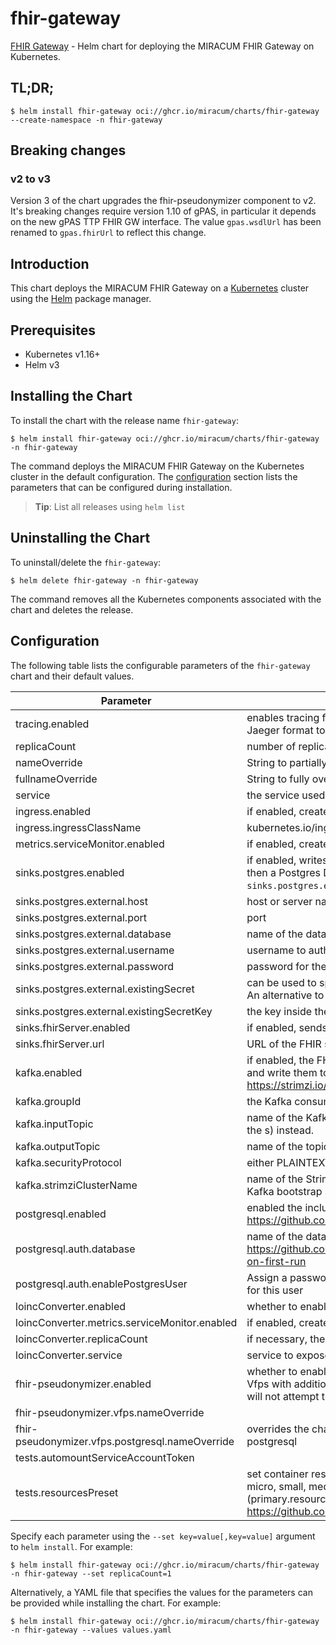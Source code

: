 # fhir-gateway

[FHIR Gateway](https://github.com/miracum/fhir-gateway) - Helm chart for deploying the MIRACUM FHIR Gateway on Kubernetes.

## TL;DR;

```console
$ helm install fhir-gateway oci://ghcr.io/miracum/charts/fhir-gateway --create-namespace -n fhir-gateway
```

## Breaking changes

### v2 to v3

Version 3 of the chart upgrades the fhir-pseudonymizer component to v2. It's breaking changes require version 1.10 of gPAS, in particular it depends
on the new gPAS TTP FHIR GW interface. The value `gpas.wsdlUrl` has been renamed to `gpas.fhirUrl` to reflect this change.

## Introduction

This chart deploys the MIRACUM FHIR Gateway on a [Kubernetes](http://kubernetes.io) cluster using the [Helm](https://helm.sh) package manager.

## Prerequisites

- Kubernetes v1.16+
- Helm v3

## Installing the Chart

To install the chart with the release name `fhir-gateway`:

```console
$ helm install fhir-gateway oci://ghcr.io/miracum/charts/fhir-gateway -n fhir-gateway
```

The command deploys the MIRACUM FHIR Gateway on the Kubernetes cluster in the default configuration. The [configuration](#configuration) section lists the parameters that can be configured during installation.

> **Tip**: List all releases using `helm list`

## Uninstalling the Chart

To uninstall/delete the `fhir-gateway`:

```console
$ helm delete fhir-gateway -n fhir-gateway
```

The command removes all the Kubernetes components associated with the chart and deletes the release.

## Configuration

The following table lists the configurable parameters of the `fhir-gateway` chart and their default values.

| Parameter                                       | Description                                                                                                                                                                                                                                                                                                                                   | Default                                                          |
| ----------------------------------------------- | --------------------------------------------------------------------------------------------------------------------------------------------------------------------------------------------------------------------------------------------------------------------------------------------------------------------------------------------- | ---------------------------------------------------------------- |
| tracing.enabled                                 | enables tracing for all supported components by default, the components export traces in Jaeger format to `localhost:16686`                                                                                                                                                                                                                   | <code>false</code>                                               |
| replicaCount                                    | number of replicas. The application is well-suited to scale horizontally if required.                                                                                                                                                                                                                                                         | <code>1</code>                                                   |
| nameOverride                                    | String to partially override fullname template (will maintain the release name)                                                                                                                                                                                                                                                               | <code>""</code>                                                  |
| fullnameOverride                                | String to fully override fullname template                                                                                                                                                                                                                                                                                                    | <code>""</code>                                                  |
| service                                         | the service used to expose the FHIR GW REST endpoint                                                                                                                                                                                                                                                                                          | <code>{"metricsPort":8081,"port":8080,"type":"ClusterIP"}</code> |
| ingress.enabled                                 | if enabled, create an Ingress to expose the FHIR Gateway outside the cluster                                                                                                                                                                                                                                                                  | <code>false</code>                                               |
| ingress.ingressClassName                        | kubernetes.io/ingress.class: nginx kubernetes.io/tls-acme: "true" ingressClassName field                                                                                                                                                                                                                                                      | <code>""</code>                                                  |
| metrics.serviceMonitor.enabled                  | if enabled, creates a ServiceMonitor instance for Prometheus Operator-based monitoring                                                                                                                                                                                                                                                        | <code>false</code>                                               |
| sinks.postgres.enabled                          | if enabled, writes all received FHIR resources to a Postgres DB if `postgresql.enabled=true`, then a Postgres DB is started as part of this installation. If `postgresql.enabled=false`, then `sinks.postgres.external.*` is used.                                                                                                            | <code>true</code>                                                |
| sinks.postgres.external.host                    | host or server name                                                                                                                                                                                                                                                                                                                           | <code>""</code>                                                  |
| sinks.postgres.external.port                    | port                                                                                                                                                                                                                                                                                                                                          | <code>"5432"</code>                                              |
| sinks.postgres.external.database                | name of the database to connect to                                                                                                                                                                                                                                                                                                            | <code>""</code>                                                  |
| sinks.postgres.external.username                | username to authenticate as                                                                                                                                                                                                                                                                                                                   | <code>""</code>                                                  |
| sinks.postgres.external.password                | password for the user                                                                                                                                                                                                                                                                                                                         | <code>""</code>                                                  |
| sinks.postgres.external.existingSecret          | can be used to specify the name of an existing secret containing the PostgreSQL password. An alternative to setting the password above.                                                                                                                                                                                                       | <code>""</code>                                                  |
| sinks.postgres.external.existingSecretKey       | the key inside the `existingSecret` containing the password.                                                                                                                                                                                                                                                                                  | <code>"postgresql-password"</code>                               |
| sinks.fhirServer.enabled                        | if enabled, sends all received resources to the specified FHIR server                                                                                                                                                                                                                                                                         | <code>false</code>                                               |
| sinks.fhirServer.url                            | URL of the FHIR server. Support for authentication is not implemented.                                                                                                                                                                                                                                                                        | <code>""</code>                                                  |
| kafka.enabled                                   | if enabled, the FHIR Gateway will read resources from the specified Kafka topic `inputTopic` and write them to `outputTopic`. Requires the Kafka cluster to be configured using <https://strimzi.io/>.                                                                                                                                        | <code>false</code>                                               |
| kafka.groupId                                   | the Kafka consumer group id. Evaluated as a template.                                                                                                                                                                                                                                                                                         | <code>'{{ include "fhir-gateway.fullname" . }}-gateway'</code>   |
| kafka.inputTopic                                | name of the Kafka topic to read resources from DEPRECATED: use `kafka.inputTopics` (note the s) instead.                                                                                                                                                                                                                                      | <code>fhir-raw</code>                                            |
| kafka.outputTopic                               | name of the topic to write processed resources to                                                                                                                                                                                                                                                                                             | <code>fhir.post-gatway</code>                                    |
| kafka.securityProtocol                          | either PLAINTEXT or SSL                                                                                                                                                                                                                                                                                                                       | <code>PLAINTEXT</code>                                           |
| kafka.strimziClusterName                        | name of the Strimzi Kafka CRD this gateway should connect to. This is used to resolve the Kafka bootstrap service.                                                                                                                                                                                                                            | <code>"my-cluster"</code>                                        |
| postgresql.enabled                              | enabled the included Postgres DB see <https://github.com/bitnami/charts/tree/master/bitnami/postgresql> for configuration options                                                                                                                                                                                                             | <code>true</code>                                                |
| postgresql.auth.database                        | name of the database to create see: <https://github.com/bitnami/containers/tree/main/bitnami/postgresql#creating-a-database-on-first-run>                                                                                                                                                                                                     | <code>"fhir_gateway"</code>                                      |
| postgresql.auth.enablePostgresUser              | Assign a password to the "postgres" admin user. Otherwise, remote access will be blocked for this user                                                                                                                                                                                                                                        | <code>true</code>                                                |
| loincConverter.enabled                          | whether to enable the LOINC conversion and harmonization service                                                                                                                                                                                                                                                                              | <code>true</code>                                                |
| loincConverter.metrics.serviceMonitor.enabled   | if enabled, creates a ServiceMonitor instance for Prometheus Operator-based monitoring                                                                                                                                                                                                                                                        | <code>false</code>                                               |
| loincConverter.replicaCount                     | if necessary, the service can easily scale horizontally                                                                                                                                                                                                                                                                                       | <code>1</code>                                                   |
| loincConverter.service                          | service to expose the application                                                                                                                                                                                                                                                                                                             | <code>{"port":8080,"type":"ClusterIP"}</code>                    |
| fhir-pseudonymizer.enabled                      | whether to enable the FHIR Pseudonymizer - a thin, FHIR-native wrapper on top of gPAS an Vfps with additional options for anonymization. if this is set to false, then the FHIR gateway will not attempt to pseudonymize/anonymize the resources.                                                                                             | <code>true</code>                                                |
| fhir-pseudonymizer.vfps.nameOverride            |                                                                                                                                                                                                                                                                                                                                               | <code>gateway-vfps</code>                                        |
| fhir-pseudonymizer.vfps.postgresql.nameOverride | overrides the chart's postgres server name to avoid conflicts with the fhir-gateway's postgresql                                                                                                                                                                                                                                              | <code>"vfps-postgres"</code>                                     |
| tests.automountServiceAccountToken              |                                                                                                                                                                                                                                                                                                                                               | <code>false</code>                                               |
| tests.resourcesPreset                           | set container resources according to one common preset (allowed values: none, nano, micro, small, medium, large, xlarge, 2xlarge). This is ignored if primary.resources is set (primary.resources is recommended for production). More information: <https://github.com/bitnami/charts/blob/main/bitnami/common/templates/_resources.tpl#L15> | <code>"nano"</code>                                              |

Specify each parameter using the `--set key=value[,key=value]` argument to `helm install`. For example:

```console
$ helm install fhir-gateway oci://ghcr.io/miracum/charts/fhir-gateway -n fhir-gateway --set replicaCount=1
```

Alternatively, a YAML file that specifies the values for the parameters can be provided while
installing the chart. For example:

```console
$ helm install fhir-gateway oci://ghcr.io/miracum/charts/fhir-gateway -n fhir-gateway --values values.yaml
```
